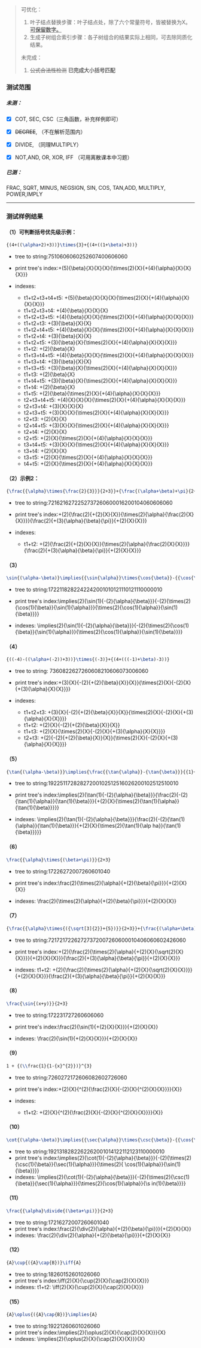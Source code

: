> 可优化：
>
> 1. 叶子结点替换步骤：叶子结点处，除了六个常量符号，皆被替换为X。**<u>可保留数字。</u>**
> 2. 生成子树组合索引步骤：各子树组合的结果实际上相同，可去除同质化结果。
>
> 未完成：
>
> 1. ~~公式合法性检测~~ **已完成大小括号匹配**



### 测试范围

##### 未测：

- [x] COT, SEC, CSC（三角函数，补充样例即可）

- [x] ~~DEGREE~~, （不在解析范围内）

- [x] DIVIDE, （同理MULTIPLY）

- [x] NOT,AND, OR, XOR, IFF （可用离散课本中习题）

##### 已测：

FRAC, SQRT, MINUS, NEGSIGN, SIN, COS, TAN,ADD, MULTIPLY, POWER,IMPLY



---



### 测试样例结果

#### （1）可判断括号优先级示例：

```latex
{(4+((\alpha+2)+3))}\times{3}+{(4+((1+\beta)+3))}
```

- tree to string:7510606060252607400606060

- print tree's index:+(5){\beta}{X}{X}{X}{\times(2){X}{+(4){\alpha}{X}{X}{X}}}

- indexes:

  - t1+t2+t3+t4+t5: +(5){\beta}{X}{X}{X}{\times(2){X}{+(4){\alpha}{X}{X}{X}}}
  - t1+t2+t3+t4: +(4){\beta}{X}{X}{X}
  - t1+t2+t3+t5: +(4){\beta}{X}{X}{\times(2){X}{+(4){\alpha}{X}{X}{X}}}
  - t1+t2+t3: +(3){\beta}{X}{X}
  - t1+t2+t4+t5: +(4){\beta}{X}{X}{\times(2){X}{+(4){\alpha}{X}{X}{X}}}
  - t1+t2+t4: +(3){\beta}{X}{X}
  - t1+t2+t5: +(3){\beta}{X}{\times(2){X}{+(4){\alpha}{X}{X}{X}}}
  - t1+t2: +(2){\beta}{X}
  - t1+t3+t4+t5: +(4){\beta}{X}{X}{\times(2){X}{+(4){\alpha}{X}{X}{X}}}
  - t1+t3+t4: +(3){\beta}{X}{X}
  - t1+t3+t5: +(3){\beta}{X}{\times(2){X}{+(4){\alpha}{X}{X}{X}}}
  - t1+t3: +(2){\beta}{X}
  - t1+t4+t5: +(3){\beta}{X}{\times(2){X}{+(4){\alpha}{X}{X}{X}}}
  - t1+t4: +(2){\beta}{X}
  - t1+t5: +(2){\beta}{\times(2){X}{+(4){\alpha}{X}{X}{X}}}
  - t2+t3+t4+t5: +(4){X}{X}{X}{\times(2){X}{+(4){\alpha}{X}{X}{X}}}
  - t2+t3+t4: +(3){X}{X}{X}
  - t2+t3+t5: +(3){X}{X}{\times(2){X}{+(4){\alpha}{X}{X}{X}}}
  - t2+t3: +(2){X}{X}
  - t2+t4+t5: +(3){X}{X}{\times(2){X}{+(4){\alpha}{X}{X}{X}}}
  - t2+t4: +(2){X}{X}
  - t2+t5: +(2){X}{\times(2){X}{+(4){\alpha}{X}{X}{X}}}
  - t3+t4+t5: +(3){X}{X}{\times(2){X}{+(4){\alpha}{X}{X}{X}}}
  - t3+t4: +(2){X}{X}
  - t3+t5: +(2){X}{\times(2){X}{+(4){\alpha}{X}{X}{X}}}
  - t4+t5: +(2){X}{\times(2){X}{+(4){\alpha}{X}{X}{X}}}

  

#### （2）示例2：

```latex
{\frac{{\alpha}\times{\frac{2}{3}}}{2+3}}+{\frac{(\alpha+\beta)+\pi}{2+3}}
```

- tree to string:7216216272252737260600016200104060606060

- print tree's index:+(2){\frac(2){+(2){X}{X}}{\times(2){\alpha}{\frac(2){X}{X}}}}{\frac(2){+(3){\alpha}{\beta}{\pi}}{+(2){X}{X}}}

- indexes:
  - t1+t2: +(2){\frac(2){+(2){X}{X}}{\times(2){\alpha}{\frac(2){X}{X}}}}{\frac(2){+(3){\alpha}{\beta}{\pi}}{+(2){X}{X}}}



#### （3）

```latex
\sin{(\alpha-\beta)}\implies{{\sin{\alpha}}\times{\cos{\beta}}-{{\cos{\alpha}\times{\sin{\beta}}}}}
```

- tree to string:1722118282242242001010121110121110000010


- print tree's index:\implies(2){\sin(1){-(2){\alpha}{\beta}}}{-(2){\times(2){\cos(1){\beta}}{\sin(1){\alpha}}}{\times(2){\cos(1){\alpha}}{\sin(1){\beta}}}}
- indexes:
  \implies(2){\sin(1){-(2){\alpha}{\beta}}}{-(2){\times(2){\cos(1){\beta}}{\sin(1){\alpha}}}{\times(2){\cos(1){\alpha}}{\sin(1){\beta}}}}



#### （4）

```latex
{((-4)-((\alpha+(-2))+3))}\times{(-3)}+{(4+(((-1)+\beta)-3))}
```

- tree to string: 7360822627260608210606073006060

- print tree's index:+(3){X}{-(2){+(2){\beta}{X}}{X}}{\times(2){X}{-(2){X}{+(3){\alpha}{X}{X}}}}

- indexes:
  - t1+t2+t3: +(3){X}{-(2){+(2){\beta}{X}}{X}}{\times(2){X}{-(2){X}{+(3){\alpha}{X}{X}}}}
  - t1+t2: +(2){X}{-(2){+(2){\beta}{X}}{X}}
  - t1+t3: +(2){X}{\times(2){X}{-(2){X}{+(3){\alpha}{X}{X}}}}
  - t2+t3: +(2){-(2){+(2){\beta}{X}}{X}}{\times(2){X}{-(2){X}{+(3){\alpha}{X}{X}}}}



#### （5）

```latex
{\tan{(\alpha-\beta)}}\implies{\frac{{\tan{\alpha}}-{\tan{\beta}}}{{1}+{{\tan{\alpha}}\times{\tan{\beta}}}}}
```

- tree to string:19225117282827200102512516026200102512510010

- print tree's index:\implies(2){\tan(1){-(2){\alpha}{\beta}}}{\frac(2){-(2){\tan(1){\alpha}}{\tan(1){\beta}}}{+(2){X}{\times(2){\tan(1){\alpha}}{\tan(1){\beta}}}}}
- indexes:
  \implies(2){\tan(1){-(2){\alpha}{\beta}}}{\frac(2){-(2){\tan(1){\alpha}}{\tan(1){\beta}}}{+(2){X}{\times(2){\tan(1){\alp
  ha}}{\tan(1){\beta}}}}}



#### （6）

```latex
\frac{{\alpha}\times{(\beta+\pi)}}{2+3}
```

- tree to string:17226272007260601040

- print tree's index:\frac(2){\times(2){\alpha}{+(2){\beta}{\pi}}}{+(2){X}{X}}

- indexes:
  \frac(2){\times(2){\alpha}{+(2){\beta}{\pi}}}{+(2){X}{X}}



#### （7）

```latex
{\frac{{\alpha}\times{({\sqrt[3]{2}}+{5})}}{2+3}}+{\frac{(\alpha+\beta)+\pi}{2+3}}
```

- tree to string:72172172262727372007260600010406060602426060

- print tree's index:+(2){\frac(2){\times(2){\alpha}{+(2){X}{\sqrt(2){X}{X}}}}{+(2){X}{X}}}{\frac(2){+(3){\alpha}{\beta}{\pi}}{+(2){X}{X}}}
- indexes:
  t1+t2: +(2){\frac(2){\times(2){\alpha}{+(2){X}{\sqrt(2){X}{X}}}}{+(2){X}{X}}}{\frac(2){+(3){\alpha}{\beta}{\pi}}{+(2){X}{X}}}



#### （8）

```latex
\frac{\sin{(x+y)}}{2+3}
```

- tree to string:172231727260606060

- print tree's index:\frac(2){\sin(1){+(2){X}{X}}}{+(2){X}{X}}

- indexes:
  \frac(2){\sin(1){+(2){X}{X}}}{+(2){X}{X}}



#### （9）

```latex
1 + {(\\frac{1}{1-{x}^{2}})}^{3}
```

- tree to string:7260272172606082602726060

- print tree's index:+(2){X}{^(2){\frac(2){X}{-(2){X}{^(2){X}{X}}}}{X}}

- indexes:
  - t1+t2: +(2){X}{^(2){\frac(2){X}{-(2){X}{^(2){X}{X}}}}{X}}

#### （10）

```latex
\cot{(\alpha-\beta)}\implies{{\sec{\alpha}}\times{\csc{\beta}}-{{\cos{\alpha}\times{\sin{\beta}}}}}
```

- tree to string:1921318282262262001014122112123110000010
- print tree's index:\implies(2){\cot(1){-(2){\alpha}{\beta}}}{-(2){\times(2){\csc(1){\beta}}{\sec(1){\alpha}}}{\times(2){
  \cos(1){\alpha}}{\sin(1){\beta}}}}
- indexes:
  \implies(2){\cot(1){-(2){\alpha}{\beta}}}{-(2){\times(2){\csc(1){\beta}}{\sec(1){\alpha}}}{\times(2){\cos(1){\alpha}}{\s
  in(1){\beta}}}}

#### （11）

```latex
\frac{{\alpha}\divide{(\beta+\pi)}}{2+3}
```

- tree to string:17216272007260601040
- print tree's index:\frac(2){\div(2){\alpha}{+(2){\beta}{\pi}}}{+(2){X}{X}}
- indexes:
  \frac(2){\div(2){\alpha}{+(2){\beta}{\pi}}}{+(2){X}{X}}

#### （12）

```latex
{A}\cup{({A}\cap{B})}\iff{A}
```

- tree to string:18260152601026060
- print tree's index:\iff(2){X}{\cup(2){X}{\cap(2){X}{X}}}
- indexes:
  t1+t2: \iff(2){X}{\cup(2){X}{\cap(2){X}{X}}}


#### （15）
```latex
{A}\oplus{({A}\cap{B})}\implies{A}
```

- tree to string:19221260601026060
- print tree's index:\implies(2){\oplus(2){X}{\cap(2){X}{X}}}{X}
- indexes:
  \implies(2){\oplus(2){X}{\cap(2){X}{X}}}{X}